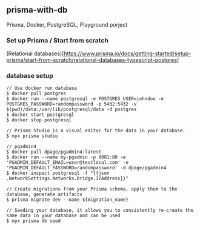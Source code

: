 ##  prisma-with-db
Prisma, Docker, PostgreSQL, Playground porject

### Set up Prisma / Start from scratch
(Relational databases)[https://www.prisma.io/docs/getting-started/setup-prisma/start-from-scratch/relational-databases-typescript-postgres]

### database setup
```
// Use docker run database
$ docker pull postgres
$ docker run --name postgresql -e POSTGRES_USER=johndoe -e POSTGRES_PASSWORD=randompassword -p 5432:5432 -v $(pwd)/data:/var/lib/postgresql/data -d postgres
$ docker start postgresql
$ docker stop postgresql

// Prisma Studio is a visual editor for the data in your database. 
$ npx prisma studio

// pgadmin4
$ docker pull dpage/pgadmin4:latest
$ docker run --name my-pgadmin -p 8081:80 -e 'PGADMIN_DEFAULT_EMAIL=user@testlocal.com' -e 'PGADMIN_DEFAULT_PASSWORD=randompassword' -d dpage/pgadmin4
$ docker inspect postgresql -f "{{json .NetworkSettings.Networks.bridge.IPAddress}}"

// Create migrations from your Prisma schema, apply them to the database, generate artifacts
$ prisma migrate dev --name ${migration_name}

// Seeding your database, it allows you to consistently re-create the same data in your database and can be used
$ npx prisma db seed
```